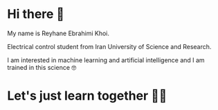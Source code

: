 # Hi there 👋

My name is Reyhane Ebrahimi Khoi.

Electrical control student from Iran University of Science and Research.

I am interested in machine learning and artificial intelligence and I am trained in this science 🤓

<h1>Let's just learn together 🦾😉
